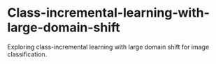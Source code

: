 # Class-incremental-learning-with-large-domain-shift
Exploring class-incremental learning with large domain shift for image classification.
